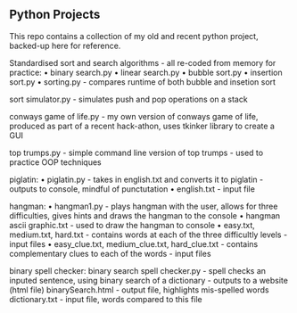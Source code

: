 ## Python Projects

This repo contains a collection of my old and recent python project, backed-up here for reference.


Standardised sort and search algorithms - all re-coded from memory for practice:
•	binary search.py
•	linear search.py
•	bubble sort.py
•	insertion sort.py
•	sorting.py - compares runtime of both bubble and insetion sort

sort simulator.py - simulates push and pop operations on a stack

conways game of life.py - my own version of conways game of life, produced as part of a recent hack-athon, uses tkinker library to create a GUI

top trumps.py - simple command line version of top trumps - used to practice OOP techniques

piglatin:
•	piglatin.py - takes in english.txt and converts it to piglatin - outputs to console, mindful of punctutation
•	english.txt - input file

hangman:
•	hangman1.py - plays hangman with the user, allows for three difficulties, gives hints and draws the hangman to the console
•	hangman ascii graphic.txt - used to draw the hangman to console
•	easy.txt, medium.txt, hard.txt - contains words at each of the three difficultly levels - input files
•	easy_clue.txt, medium_clue.txt, hard_clue.txt - contains complementary clues to each of the words - input files

binary spell checker:
binary search spell checker.py - spell checks an inputed sentence, using binary search of a dictionary - outputs to a website (html file)
binarySearch.html - output file, highlights mis-spelled words
dictionary.txt - input file, words compared to this file
